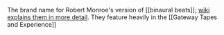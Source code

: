 The brand name for Robert Monroe's version of [[binaural beats]]; [wiki explains them in more detail](https://en.wikipedia.org/wiki/Robert_Monroe#Hemi-Sync). They feature heavily in the [[Gateway Tapes and Experience]]